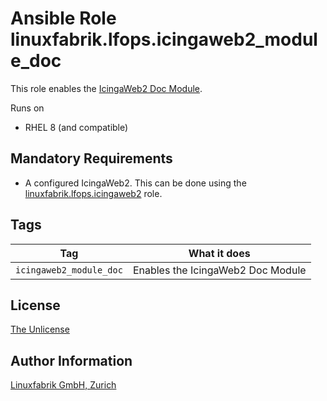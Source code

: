 # Ansible Role linuxfabrik.lfops.icingaweb2_module_doc

This role enables the [IcingaWeb2 Doc Module](https://icinga.com/docs/icinga-web-2/latest/modules/doc/doc/01-About/).

Runs on

* RHEL 8 (and compatible)


## Mandatory Requirements

* A configured IcingaWeb2. This can be done using the [linuxfabrik.lfops.icingaweb2](https://github.com/linuxfabrik/lfops/tree/main/roles/icingaweb2) role.


## Tags

| Tag                     | What it does                      |
| ---                     | ------------                      |
| `icingaweb2_module_doc` | Enables the IcingaWeb2 Doc Module |


## License

[The Unlicense](https://unlicense.org/)


## Author Information

[Linuxfabrik GmbH, Zurich](https://www.linuxfabrik.ch)
